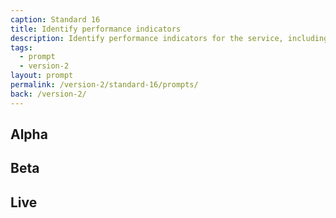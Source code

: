 ```yaml
---
caption: Standard 16
title: Identify performance indicators
description: Identify performance indicators for the service, including the 4 mandatory key performance indicators (KPIs) defined in the manual. Establish a benchmark for each metric and make a plan to enable improvements.
tags:
  - prompt
  - version-2
layout: prompt
permalink: /version-2/standard-16/prompts/
back: /version-2/
---
```


## Alpha

## Beta

## Live
